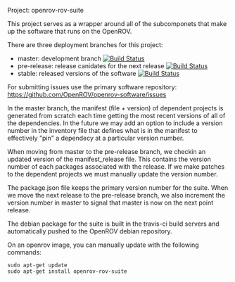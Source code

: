 Project: openrov-rov-suite

This project serves as a wrapper around all of the subcomponets that make up the software that runs on the OpenROV.

There are three deployment branches for this project:

* master: development branch  [![Build Status](https://travis-ci.org/OpenROV/openrov-rov-suite.svg?branch=master)](https://travis-ci.org/OpenROV/openrov-rov-suite)
* pre-release: release canidates for the next release [![Build Status](https://travis-ci.org/OpenROV/openrov-rov-suite.svg?branch=pre-release)](https://travis-ci.org/OpenROV/openrov-rov-suite)
* stable: released versions of the software [![Build Status](https://travis-ci.org/OpenROV/openrov-rov-suite.svg?branch=stable)](https://travis-ci.org/OpenROV/openrov-rov-suite)

For submitting issues use the primary software repository: https://github.com/OpenROV/openrov-software/issues

In the master branch, the manifest (file + version) of dependent projects is generated from scratch each time getting the most recent versions of all of the dependencies.  In the future we may add an option to include a version number in the inventory file that defines what is in the manifest to effectively "pin" a dependecy at a particular version number.

When moving from master to the pre-release branch, we checkin an updated version of the manifest_release file.  This contains the version number of each packages associated with the release.  If we make patches to the dependent  projects we must manually update the version number.

The package.json file keeps the primary version number for the suite.  When we move the next release to the pre-release branch, we also increment the version number in master to signal that master is now on the next point release.

The debian package for the suite is built in the travis-ci build servers and automatically pushed to the OpenROV debian repository.

On an openrov image, you can manually update with the following commands:

```  
sudo apt-get update
sudo apt-get install openrov-rov-suite
```

